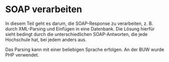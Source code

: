 # SOAP verarbeiten

In diesem Teil geht es darum, die SOAP-Response zu verarbeiten, z. B. durch XML-Parsing und Einfügen in eine Datenbank.
Die Lösung hierfür sieht bedingt durch die unterschiedlichen SOAP-Antworten, die jede Hochschule hat, bei jedem anders aus.

Das Parsing kann mit einer beliebigen Sprache erfolgen. An der BUW wurde PHP verwendet.

